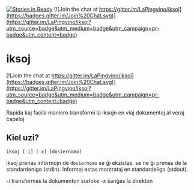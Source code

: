 [![Stories in Ready](https://badge.waffle.io/lapingvino/iksoj.png?label=ready&title=Ready)](https://waffle.io/lapingvino/iksoj)
[![Join the chat at https://gitter.im/LaPingvino/iksoj](https://badges.gitter.im/Join%20Chat.svg)](https://gitter.im/LaPingvino/iksoj?utm_source=badge&utm_medium=badge&utm_campaign=pr-badge&utm_content=badge)
# iksoj

[![Join the chat at https://gitter.im/LaPingvino/iksoj](https://badges.gitter.im/Join%20Chat.svg)](https://gitter.im/LaPingvino/iksoj?utm_source=badge&utm_medium=badge&utm_campaign=pr-badge&utm_content=badge)

Rapida kaj facila maniero transformi la iksojn en viaj dokumentoj al veraj ĉapeloj

## Kiel uzi?

    iksoj [-i] [-x] [dosiernomo]

iksoj prenas informojn de `dosiernomo` se ĝi ekzistas, se ne ĝi prenas de la standardenigo (stdin). Informoj estas montrataj en standardeligo (stdout).

-i transformas la dokumenton surloke
-x ŝanĝas la direkton
